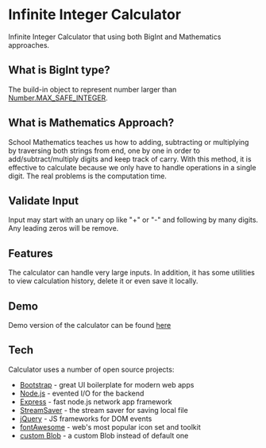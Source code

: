 # Infinite Integer Calculator

Infinite Integer Calculator that using both BigInt and Mathematics approaches.

## What is BigInt type?

The build-in object to represent number larger than [Number.MAX_SAFE_INTEGER].

## What is Mathematics Approach?

School Mathematics teaches us how to adding, subtracting or multiplying by traversing both strings from end, one by one in order to add/subtract/multiply digits and keep track of carry. With this method, it is effective to calculate because we only have to handle operations in a single digit. The real problems is the computation time.

## Validate Input

Input may start with an unary op like "+" or "-" and following by many digits. Any leading zeros will be remove.

## Features

The calculator can handle very large inputs. In addition, it has some utilities to view calculation history, delete it or even save it locally.

## Demo

Demo version of the calculator can be found [here](https://infinite-calculator.herokuapp.com)

## Tech

Calculator uses a number of open source projects:

- [Bootstrap] - great UI boilerplate for modern web apps
- [Node.js] - evented I/O for the backend
- [Express] - fast node.js network app framework
- [StreamSaver] - the stream saver for saving local file
- [jQuery] - JS frameworks for DOM events
- [fontAwesome] - web's most popular icon set and toolkit
- [custom Blob] - a custom Blob instead of default one


#  
   [Number.MAX_SAFE_INTEGER]: <https://developer.mozilla.org/en-US/docs/Web/JavaScript/Reference/Global_Objects/Number/MAX_SAFE_INTEGER>
   [Bootstrap]: <https://getbootstrap.com/docs/4.6>
   [Node.js]: <https://nodejs.org>
   [Express]: <http://daringfireball.net>
   [StreamSaver]: <https://www.npmjs.com/package/streamsaver>
   [jQuery]: <https://jquery.com/>
   [fontAwesome]: <https://fontawesome.com/v4.7.0/>
   [custom Blob]: <https://cdn.jsdelivr.net/gh/eligrey/Blob.js/Blob.js>
